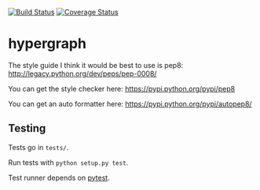 [![Build
Status](https://travis-ci.org/tylerkahn/hypergraph.svg?branch=master)](https://travis-ci.org/tylerkahn/hypergraph)
[![Coverage
Status](https://coveralls.io/repos/tylerkahn/hypergraph/badge.png?branch=master)](https://coveralls.io/r/tylerkahn/hypergraph?branch=master)

hypergraph
==========

The style guide I think it would be best to use is pep8: http://legacy.python.org/dev/peps/pep-0008/

You can get the style checker here: https://pypi.python.org/pypi/pep8

You can get an auto formatter here: https://pypi.python.org/pypi/autopep8/


Testing
---------

Tests go in `tests/`.

Run tests with `python setup.py test`.

Test runner depends on
[pytest](http://pytest.org/latest/getting-started.html).
